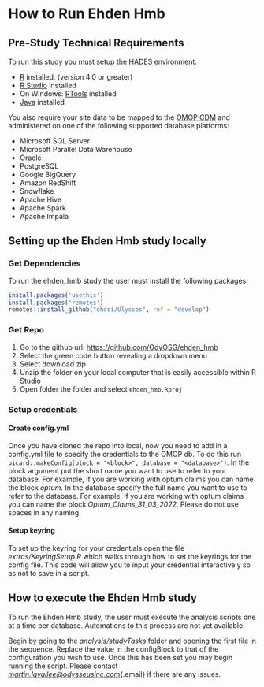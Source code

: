# How to Run Ehden Hmb

## Pre-Study Technical Requirements

To run this study you must setup the [HADES environment](https://ohdsi.github.io/Hades/rSetup.html).

-   [R](https://cloud.r-project.org/) installed, (version 4.0 or greater)
-   [R Studio](https://posit.co/download/rstudio-desktop/) installed
-   On Windows: [RTools](https://cran.r-project.org/bin/windows/Rtools/) installed
-   [Java](https://www.java.com/en/) installed

You also require your site data to be mapped to the [OMOP CDM](https://ohdsi.github.io/CommonDataModel/) and administered on one of the following supported database platforms:

-   Microsoft SQL Server
-   Microsoft Parallel Data Warehouse
-   Oracle
-   PostgreSQL
-   Google BigQuery
-   Amazon RedShift
-   Snowflake
-   Apache Hive
-   Apache Spark
-   Apache Impala

## Setting up the Ehden Hmb study locally

### Get Dependencies

To run the ehden_hmb study the user must install the following packages:

```r
install.packages('usethis')
install.packages('remotes')
remotes::install_github("ohdsi/Ulysses", ref = "develop")
```

### Get Repo

1)  Go to the github url: <https://github.com/OdyOSG/ehden_hmb>
2)  Select the green code button revealing a dropdown menu
3)  Select download zip
4)  Unzip the folder on your local computer that is easily accessible within R Studio
5)  Open folder the folder and select `ehden_hmb.Rproj`

### Setup credentials

#### Create config.yml

Once you have cloned the repo into local, now you need to add in a config.yml file to specify the credentials to the OMOP db. To do this run `picard::makeConfig(block = "<block>", database = "<database>")`. In the block argument put the short name you want to use to refer to your database. For example, if you are working with optum claims you can name the block *optum*. In the database specify the full name you want to use to refer to the database. For example, if you are working with optum claims you can name the block *Optum_Claims_31_03_2022*. Please do not use spaces in any naming.

#### Setup keyring

To set up the keyring for your credentials open the file *extras/KeyringSetup.R* which walks through how to set the keyrings for the config file. This code will allow you to input your credential interactively so as not to save in a script.

## How to execute the Ehden Hmb study

To run the Ehden Hmb study, the user must execute the analysis scripts one at a time per database. Automations to this process are not yet available.

Begin by going to the *analysis/studyTasks* folder and opening the first file in the sequence. Replace the value in the configBlock to that of the configuration you wish to use. Once this has been set you may begin running the script. Please contact [*martin.lavallee\@odysseusinc.com*](mailto:martin.lavallee@odysseusinc.com){.email} if there are any issues.
